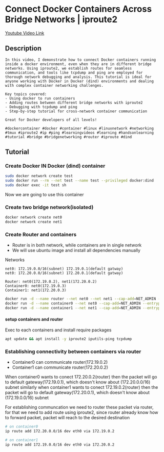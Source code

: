 # Connect Docker Containers Across Bridge Networks | iproute2
[Youtube Video Link](https://www.youtube.com/watch?v=VjYf544VFqA&list=PLJToDA8ph9VXodmGmNBYM6GWra3Yv_s44)

## Description
```
In this video, I demonstrate how to connect Docker containers running inside a docker environment, even when they are in different bridge networks. Using iproute2, we establish routes for seamless communication, and tools like tcpdump and ping are employed for thorough network debugging and analysis. This tutorial is ideal for anyone working with Docker in Docker (dind) environments and dealing with complex container networking challenges.

Key topics covered:
- Using docker to run containers
- Adding routes between different bridge networks with iproute2
- Debugging with tcpdump and ping
- Step-by-step tutorial for cross-network container communication

Great for Docker developers of all levels!

#dockercontainer #docker #container #linux #linuxnetwork #networking #tmux #iproute2 #ip #ping #learningvideos #learning #handsonlearning #tutorial #bridge #bridgenetworking #router #iproute #dind
```

## Tutorial
### Create Docker IN Docker (dind) container
```bash
sudo docker network create test
sudo docker run --rm --net test --name test --privileged docker:dind
sudo docker exec -it test sh
```

Now we are going to use this container

### Create two bridge network(isolated)
```bash
docker network create net0
docker network create net1
```

### Create Router and containers
- Router is in both network, while containers are in single network
- We will use ubuntu image and install all dependencies manually

Networks
```
net0: 172.19.0.0/16(subnet) 172.19.0.1(default gatway)
net0: 172.20.0.0/16(subnet) 172.20.0.1(default gatway)

Router: net0(172.19.0.2), net1(172.20.0.2)
Container0: net0(172.19.0.3)
Container1: net1(172.20.0.3)
```
 
```bash
docker run -d --name router --net net0 --net net1 --cap-add=NET_ADMIN --entrypoint=sleep ubuntu infinity
docker run -d --name container0 --net net0 --cap-add=NET_ADMIN --entrypoint=sleep ubuntu infinity
docker run -d --name container1 --net net1 --cap-add=NET_ADMIN --entrypoint=sleep ubuntu infinity
```

#### setup containers and router
Exec to each containers and install require packages
```bash
apt update && apt install -y iproute2 iputils-ping tcpdump
```

### Establishing connectivity between containers via router
- Container0 can communicate router(172.19.0.2)
- Container1 can communicate router(172.20.0.2)

When container0 wants to conect 172.20.0.2(router) then the packet will go to default gateway(172.19.0.1), which doesn't know about (172.20.0.0/16) subnet
similarly when container1 wants to conect 172.19.0.2(router) then the packet will go to default gateway(172.20.0.1), which doesn't know about (172.19.0.0/16) subnet

For establishing communcation we need to router these packet via router, for that we need to add route using iproute2, since router already know how to forward packet, packet will reach to the desired destination

```bash
# on container0
ip route add 172.20.0.0/16 dev eth0 via 172.19.0.2

# on container1
ip route add 172.19.0.0/16 dev eth0 via 172.20.0.2
```

